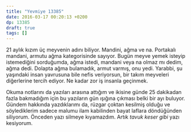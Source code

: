 ```yaml
---
title: "Yevmiye 13385"
date: 2016-03-17 00:20:13 +0200
dp: 13385
draft: true
tags: []
---
```


21 aylık kızım üç meyvenin adını biliyor. Mandini, ağma ve na. Portakalı
mandani, armutu ağma kategorisinde sayıyor. Bugün meyve yemek isteyip
istemediğini sorduğumda, ağma istedi, mandani veya na olmaz mı dedim, ağma
dedi. Dolapta ağma bulamadık, armut varmış, onu yedi. Yarabbi, şu yaşındaki
insan yavrusuna bile nefis veriyorsun, bir takım meyveleri diğerlerine tercih
ediyor. Ne kadar zor iş insanla geçinmek.

Okuma notlarını da yazıları arasına attığım ve ikisine günde 25 dakikadan fazla
bakmadığım için bu yazıların gün ışığına çıkması belki bir ayı buluyor. Gündem
hakkında yazdıklarımı da, rüzgar çoktan kesilmiş olduğu ve söylediklerim sadece
malumu ilam kabilinden bayat laflara döndüğünden siliyorum. Önceden yazı silmeye
kıyamazdım. Artık *tavuk keser gibi* yazı kesiyorum. 



